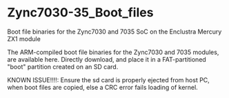 # Zync7030-35_Boot_files
Boot file binaries for the Zync7030 and 7035 SoC on the Enclustra Mercury ZX1 module

The ARM-compiled boot file binaries for the Zync7030 and 7035 modules, are available here. Directly download, and place it in a FAT-partitioned
"boot"  partition created on an SD card.

KNOWN ISSUE!!!!: Ensure the sd card is properly ejected from host PC, when boot files are copied, else a CRC error fails loading of kernel.
